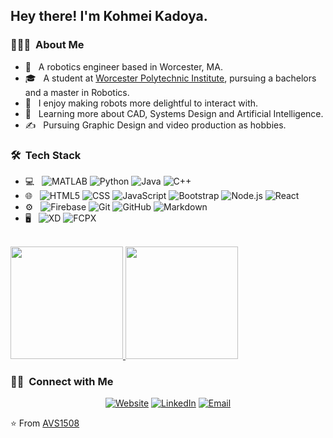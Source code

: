 <h2> Hey there! I'm Kohmei Kadoya.</h2>

<h3> 👨🏻‍💻 &nbsp;About Me </h3>

- 🤔 &nbsp; A robotics engineer based in Worcester, MA.
- 🎓 &nbsp; A student at [Worcester Polytechnic Institute](https://www.wpi.edu), pursuing a bachelors and a master in Robotics.
- 🤗 &nbsp; I enjoy making robots more delightful to interact with. 
- 🌱 &nbsp; Learning more about CAD, Systems Design and Artificial Intelligence.
- ✍️ &nbsp; Pursuing Graphic Design and video production as hobbies.

<h3> 🛠 &nbsp;Tech Stack</h3>

- 💻 &nbsp;
  ![MATLAB](https://img.shields.io/badge/-MATLAB-333333?style=flat&logo=mathworks)
  ![Python](https://img.shields.io/badge/-Python-333333?style=flat&logo=python)
  ![Java](https://img.shields.io/badge/-Java-333333?style=flat&logo=Java&logoColor=007396)
  ![C++](https://img.shields.io/badge/-C++-333333?style=flat&logo=C%2B%2B&logoColor=00599C)
- 🌐 &nbsp;
  ![HTML5](https://img.shields.io/badge/-HTML5-333333?style=flat&logo=HTML5)
  ![CSS](https://img.shields.io/badge/-CSS-333333?style=flat&logo=CSS3&logoColor=1572B6)
  ![JavaScript](https://img.shields.io/badge/-JavaScript-333333?style=flat&logo=javascript)
  ![Bootstrap](https://img.shields.io/badge/-Bootstrap-333333?style=flat&logo=bootstrap&logoColor=563D7C)
  ![Node.js](https://img.shields.io/badge/-Node.js-333333?style=flat&logo=node.js)
  ![React](https://img.shields.io/badge/-React-333333?style=flat&logo=react)
- ⚙️ &nbsp;
  ![Firebase](https://img.shields.io/badge/-Firebase-333333?style=flat&logo=firebase)
  ![Git](https://img.shields.io/badge/-Git-333333?style=flat&logo=git)
  ![GitHub](https://img.shields.io/badge/-GitHub-333333?style=flat&logo=github)
  ![Markdown](https://img.shields.io/badge/-Markdown-333333?style=flat&logo=markdown)
- 🖥 &nbsp;
  ![XD](https://img.shields.io/badge/-XD-333333?style=flat&logo=adobe-xd)
  ![FCPX](https://img.shields.io/badge/-Final%20Cut%20Pro%20X-333333?style=flat&logo=apple)

<br/>

<a href="https://github.com/AVS1508">
  <img height="180em" src="https://github-readme-stats.vercel.app/api?username=Kohmei358&theme=buefy&show_icons=true" />
  <img height="180em" src="https://github-readme-stats.vercel.app/api/top-langs/?username=Kohmei358&theme=buefy&layout=compact" />
</a>

<br/>

<h3> 🤝🏻 &nbsp;Connect with Me </h3>

<p align="center">
<a href="https://www.kohmeik.com/"><img alt="Website" src="https://img.shields.io/badge/Website-www.kohmeik.com-blue?style=flat-square&logo=google-chrome"></a>
<a href="https://www.linkedin.com/in/kohmei-kadoya/"><img alt="LinkedIn" src="https://img.shields.io/badge/LinkedIn-Kohmei%20Kadoya-blue?style=flat-square&logo=linkedin"></a>
<a href="mailto:kkadoya@wpi.edu"><img alt="Email" src="https://img.shields.io/badge/Email-kkadoya@wpi.edu-blue?style=flat-square&logo=gmail"></a>
</p>

⭐️ From [AVS1508](https://github.com/AVS1508)
